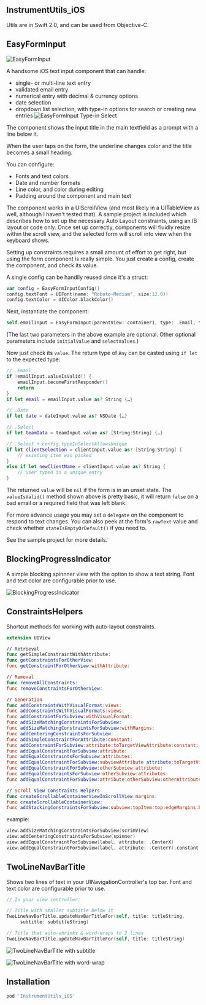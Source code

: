 ## InstrumentUtils_iOS ##

Utils are in Swift 2.0, and can be used from Objective-C.

EasyFormInput
-------
![EasyFormInput](readme-images/EasyFormInput.png)

A handsome iOS text input component that can handle:

 - single- or multi-line text entry
 - validated email entry
 - numerical entry with decimal & currency options
 - date selection
 - dropdown list selection, with type-in options for search or creating new entries
![EasyFormInput Type-in Select](readme-images/EasyFormInput-typeInSelect.png)

The component shows the input title in the main textfield as a prompt with a line below it.

When the user taps on the form, the underline changes color and the title becomes a small heading.

You can configure:

 - Fonts and text colors
 - Date and number formats
 - Line color, and color during editing
 - Padding around the component and main text

The component works in a UIScrollView (and most likely in a UITableView as well, although I haven't tested that). A sample project is included which describes how to set up the necessary Auto Layout constraints, using an IB layout or code only. Once set up correctly, components will fluidly resize within the scroll view, and the selected form will scroll into view when the keyboard shows.

Setting up constraints requires a small amount of effort to get right, but using the form component is really simple. You just create a config, create the component, and check its value.

A single config can be handily reused since it's a struct:

``` Swift
var config = EasyFormInputConfig()
config.textFont = UIFont(name: "Roboto-Medium", size:12.0)!
config.textColor = UIColor.blackColor()
```
Next, instantiate the component:

``` Swift
self.emailInput = EasyFormInput(parentView: container1, type: .Email, title: "Email", required:true, configuration: config)
```

(The last two parameters in the above example are optional. Other optional parameters include `initialValue` and `selectValues`.)

Now just check its `value`. The return type of `Any` can be casted using `if let` to the expected type:

``` Swift
// .Email
if !emailInput.valueIsValid() {
	emailInput.becomeFirstResponder()
	return
}
if let email = emailInput.value as? String {…}

// .Date
if let date = dateInput.value as? NSDate {…}

// .Select
if let teamData = teamInput.value as? [String:String] {…}

// .Select + config.typeInSelectAllowsUnique
if let clientSelection = clientInput.value as? [String:String] {
	// existing item was picked
}
else if let newClientName = clientInput.value as? String {
	// user typed in a unique entry
}
```

The returned `value` will be `nil` if the form is in an unset state. The `valueIsValid()` method shown above is pretty basic, it will return `false` on a bad email or a required field that was left blank. 

For more advance usage you may set a `delegate` on the component to respond to text changes. You can also peek at the form's `rawText` value and check whether `stateIsEmptyOrDefault()` if you need to.

See the sample project for more details.


BlockingProgressIndicator
-------
A simple blocking spinnner view with the option to show a text string. Font and text color are configurable prior to use.

![BlockingProgressIndicator](readme-images/BlockingProgressIndicator.png)

ConstraintsHelpers
-------
Shortcut methods for working with auto-layout constraints.

``` Swift
extension UIView

// Retrieval
func getSimpleConstraintWithAttribute:
func getConstraintsForOtherView:
func getConstraintForOtherView:withAttribute:

// Removal
func removeAllConstraints:
func removeConstraintsForOtherView:

// Generation
func addConstraintsWithVisualFormat:views:
func addConstraintsWithVisualFormats:views:
func addConstraintForSubview:withVisualFormat:
func addSizeMatchingConstraintsForSubview:
func addSizeMatchingConstraintsForSubview:withMargins:
func addCenteringConstraintsForSubview:
func addSimpleConstraintForAttribute:constant:
func addConstraintForSubview:attribute:toTargetViewAttribute:constant:
func addEqualConstraintForSubview:attribute:
func addEqualConstraintsForSubview:attributes:
func addEqualConstraintForSubview:subviewAttribute attribute:toTargetViewAttribute:
func addEqualConstraintForSubview:otherSubview:attribute:
func addEqualConstraintsForSubview:otherSubview:attributes:
func addEqualConstraintForSubview:attribute:otherSubview:otherAttribute:

// Scroll View Constraints Helpers
func createScrollableContainerViewInScrollView:margins:
func createScrollableContainerView:
func addStackingConstraintsForSubview:subview:topItem:top:edgeMargins:bottomItem:bottom:height:
```

example:

``` Swift
view.addSizeMatchingConstraintsForSubview(scrimView)
view.addCenteringConstraintsForSubview(spinner)
view.addEqualConstraintForSubview(label, attribute: .CenterX)
view.addEqualConstraintForSubview(label, attribute: .CenterY).constant = 40.0
```

TwoLineNavBarTitle
-------
Shows two lines of text in your UINavigationController's top bar. Font and text color are configurable prior to use.

``` Swift
// In your view controller:

// Title with smaller subtitle below it
TwoLineNavBarTitle.updateNavBarTitleFor(self, title: titleString,
	 subtitle: subtitleString)

// Title that auto-shrinks & word-wraps to 2 lines
TwoLineNavBarTitle.updateNavBarTitleFor(self, title: titleString)
```

![TwoLineNavBarTitle with subtitle](readme-images/TwoLineNavBarTitle-subtitle.png)

![TwoLineNavBarTitle with word-wrap](readme-images/TwoLineNavBarTitle-wrapping.png)

Installation
------------

```ruby
pod 'InstrumentUtils_iOS'
```

